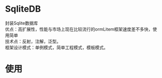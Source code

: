 # SqliteDB
封装Sqlite数据库</br>
优点：高扩展性，性能与市场上现在比较流行的ormLitem框架速度差不多快，使用简单<br>
技术点：反射，注解，泛型。</br>
框架设计模式：单例模式，简单工程模式，模板模式。</br>

# 使用

